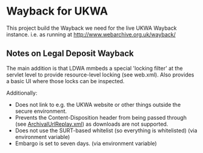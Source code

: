 Wayback for UKWA
================

This project build the Wayback we need for the live UKWA Wayback instance.
  i.e. as running at http://www.webarchive.org.uk/wayback/


Notes on Legal Deposit Wayback
------------------------------

The main addition is that LDWA mmbeds a special 'locking filter' at the servlet level to provide resource-level locking (see web.xml). Also provides a basic UI where those locks can be inspected.

Additionally:

- Does not link to e.g. the UKWA website or other things outside the secure environment.
- Prevents the Content-Disposition header from being passed through (see [ArchivalUrlReplay.xml](waybacks/wayback-ldwa/src/main/webapp/WEB-INF/ArchivalUrlReplay.xml)) as downloads are not supported.
- Does not use the SURT-based whitelist (so everything is whitelisted) (via environment variable)
- Embargo is set to seven days. (via environment variable)